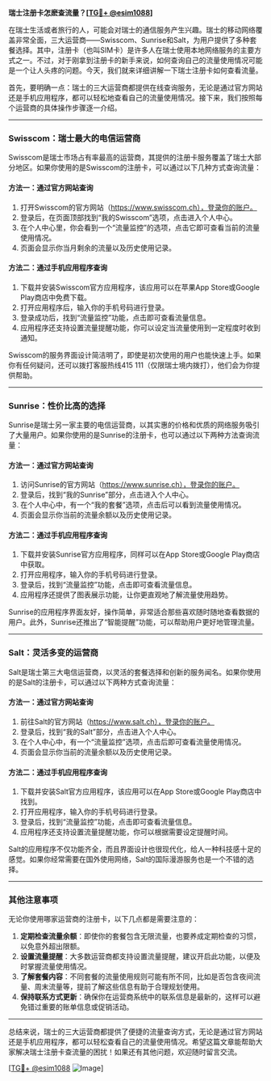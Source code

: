 **瑞士注册卡怎麽查流量？[[TG💪+ @esim1088](https://t.me/s/esim1088)]**

在瑞士生活或者旅行的人，可能会对瑞士的通信服务产生兴趣。瑞士的移动网络覆盖非常全面，三大运营商——Swisscom、Sunrise和Salt，为用户提供了多种套餐选择。其中，注册卡（也叫SIM卡）是许多人在瑞士使用本地网络服务的主要方式之一。不过，对于刚拿到注册卡的新手来说，如何查询自己的流量使用情况可能是一个让人头疼的问题。今天，我们就来详细讲解一下瑞士注册卡如何查看流量。

首先，要明确一点：瑞士的三大运营商都提供在线查询服务，无论是通过官方网站还是手机应用程序，都可以轻松地查看自己的流量使用情况。接下来，我们按照每个运营商的具体操作步骤逐一介绍。

---

### Swisscom：瑞士最大的电信运营商

Swisscom是瑞士市场占有率最高的运营商，其提供的注册卡服务覆盖了瑞士大部分地区。如果你使用的是Swisscom的注册卡，可以通过以下几种方式查询流量：

#### 方法一：通过官方网站查询
1. 打开Swisscom的官方网站（https://www.swisscom.ch），登录你的账户。
2. 登录后，在页面顶部找到“我的Swisscom”选项，点击进入个人中心。
3. 在个人中心里，你会看到一个“流量监控”的选项，点击它即可查看当前的流量使用情况。
4. 页面会显示你当月剩余的流量以及历史使用记录。

#### 方法二：通过手机应用程序查询
1. 下载并安装Swisscom官方应用程序，该应用可以在苹果App Store或Google Play商店中免费下载。
2. 打开应用程序后，输入你的手机号码进行登录。
3. 登录成功后，找到“流量监控”功能，点击即可查看流量信息。
4. 应用程序还支持设置流量提醒功能，你可以设定当流量使用到一定程度时收到通知。

Swisscom的服务界面设计简洁明了，即使是初次使用的用户也能快速上手。如果你有任何疑问，还可以拨打客服热线415 111（仅限瑞士境内拨打），他们会为你提供帮助。

---

### Sunrise：性价比高的选择

Sunrise是瑞士另一家主要的电信运营商，以其实惠的价格和优质的网络服务吸引了大量用户。如果你使用的是Sunrise的注册卡，也可以通过以下两种方法查询流量：

#### 方法一：通过官方网站查询
1. 访问Sunrise的官方网站（https://www.sunrise.ch），登录你的账户。
2. 登录后，找到“我的Sunrise”部分，点击进入个人中心。
3. 在个人中心中，有一个“我的套餐”选项，点击后可以看到流量使用情况。
4. 页面会显示你当前的流量余额以及历史使用记录。

#### 方法二：通过手机应用程序查询
1. 下载并安装Sunrise官方应用程序，同样可以在App Store或Google Play商店中获取。
2. 打开应用程序，输入你的手机号码进行登录。
3. 登录后，找到“流量监控”功能，点击即可查看流量信息。
4. 应用程序还提供了图表展示功能，让你更直观地了解流量使用趋势。

Sunrise的应用程序界面友好，操作简单，非常适合那些喜欢随时随地查看数据的用户。此外，Sunrise还推出了“智能提醒”功能，可以帮助用户更好地管理流量。

---

### Salt：灵活多变的运营商

Salt是瑞士第三大电信运营商，以灵活的套餐选择和创新的服务闻名。如果你使用的是Salt的注册卡，可以通过以下两种方式查询流量：

#### 方法一：通过官方网站查询
1. 前往Salt的官方网站（https://www.salt.ch），登录你的账户。
2. 登录后，找到“我的Salt”部分，点击进入个人中心。
3. 在个人中心中，有一个“流量监控”选项，点击后即可查看流量使用情况。
4. 页面会显示你当前的流量余额以及历史使用记录。

#### 方法二：通过手机应用程序查询
1. 下载并安装Salt官方应用程序，该应用可以在App Store或Google Play商店中找到。
2. 打开应用程序，输入你的手机号码进行登录。
3. 登录后，找到“流量监控”功能，点击即可查看流量信息。
4. 应用程序还支持设置流量提醒功能，你可以根据需要设定提醒时间。

Salt的应用程序不仅功能齐全，而且界面设计也很现代化，给人一种科技感十足的感觉。如果你经常需要在国外使用网络，Salt的国际漫游服务也是一个不错的选择。

---

### 其他注意事项

无论你使用哪家运营商的注册卡，以下几点都是需要注意的：

1. **定期检查流量余额**：即使你的套餐包含无限流量，也要养成定期检查的习惯，以免意外超出限额。
2. **设置流量提醒**：大多数运营商都支持设置流量提醒，建议开启此功能，以便及时掌握流量使用情况。
3. **了解套餐内容**：不同套餐的流量使用规则可能有所不同，比如是否包含夜间流量、周末流量等，提前了解这些信息有助于合理规划使用。
4. **保持联系方式更新**：确保你在运营商系统中的联系信息是最新的，这样可以避免错过重要的账单信息或促销活动。

---

总结来说，瑞士的三大运营商都提供了便捷的流量查询方式，无论是通过官方网站还是手机应用程序，都可以轻松查看自己的流量使用情况。希望这篇文章能帮助大家解决瑞士注册卡查流量的困扰！如果还有其他问题，欢迎随时留言交流。

[[TG💪+ @esim1088](https://t.me/s/esim1088) ![Image](https://i.postimg.cc/4NQfJmqS/Snipaste-2025-05-13-00-14-12.png)]
